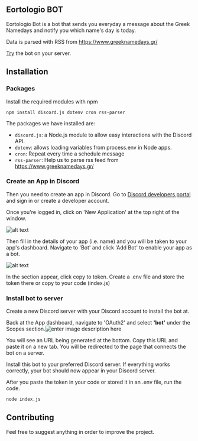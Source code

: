 
## Eortologio BOT
Eortologio Bot is a bot that sends you everyday a message about the Greek Namedays and notify you which name's day is today.

Data is parsed with RSS from https://www.greeknamedays.gr/

[Try](https://discord.com/api/oauth2/authorize?client_id=967419667377442887&permissions=534723951680&scope=bot) the bot on your server.

## Installation

### Packages
Install the required modules with npm
```
npm install discord.js dotenv cron rss-parser
```

The packages we have installed are:

-   `discord.js`: a Node.js module to allow easy interactions with the Discord API.
-   `dotenv`: allows loading variables from process.env in Node apps.
-   `cron`: Repeat every time a schedule message
-   `rss-parser`: Help us to parse rss feed from https://www.greeknamedays.gr/


### Create an App in Discord
Then you need to create an app in Discord. Go to [Discord developers portal](https://discord.com/developers) and sign in or create a developer account.

Once you're logged in, click on 'New Application' at the top right of the window.

![alt text](https://buddy.works/tutorials/assets/posts/how-to-build-a-discord-bot-in-node-js-for-beginners/discord-bot-1.png)

Then fill in the details of your app (i.e. name) and you will be taken to your app's dashboard. Navigate to 'Bot' and click 'Add Bot' to enable your app as a bot.

![alt text](https://buddy.works/tutorials/assets/posts/how-to-build-a-discord-bot-in-node-js-for-beginners/discord-bot-2.png)

In the section appear, click copy to token. Create a .env file and store the token there or copy to your code (index.js)

### Install bot to server

Create a new Discord server with your Discord account to install the bot at.

Back at the App dashboard, navigate to 'OAuth2' and select  **'bot'**  under the Scopes section.![enter image description here](https://buddy.works/tutorials/assets/posts/how-to-build-a-discord-bot-in-node-js-for-beginners/discord-bot-4.png)

You will see an URL being generated at the bottom. Copy this URL and paste it on a new tab. You will be redirected to the page that connects the bot on a server.

Install this bot to your preferred Discord server.
If everything works correctly, your bot should now appear in your Discord server.

After you paste the token in your code or stored it in an .env file, run the code.

```default
node index.js
```

## Contributing
Feel free to suggest anything in order to improve the project.
